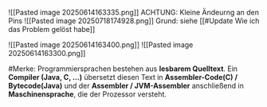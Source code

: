 
![[Pasted image 20250614163335.png]]
ACHTUNG: Kleine Ändeurng an den Pins ![[Pasted image 20250718174928.png]]
Grund: siehe [[#Update Wie ich das Problem gelöst habe]]

![[Pasted image 20250614163400.png]]
![[Pasted image 20250614163300.png]]


#Merke: Programmiersprachen bestehen aus **lesbarem Quelltext**.
Ein **Compiler (Java, C, ...)** übersetzt diesen Text in **Assembler-Code(C) / Bytecode(Java)** und der **Assembler / JVM-Assembler** anschließend in **Maschinensprache**, die der Prozessor versteht.



